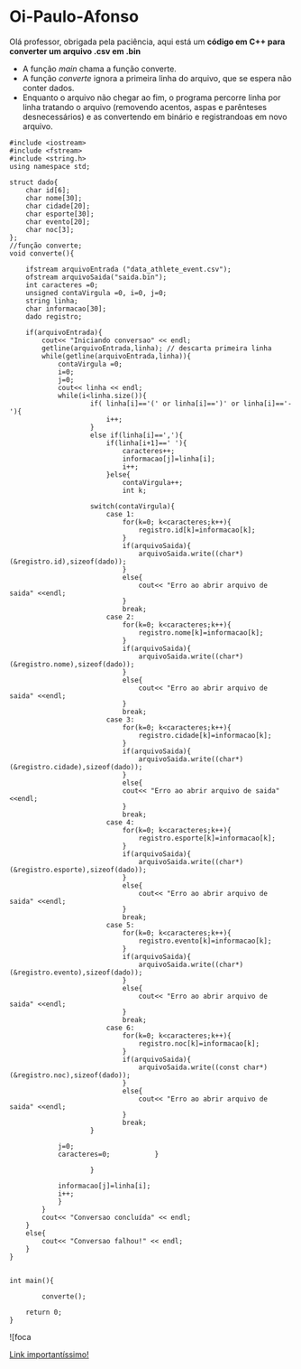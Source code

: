 # Oi-Paulo-Afonso
Olá professor, obrigada pela paciência, aqui está um **código em C++ para converter um arquivo .csv em .bin**

* A função *main* chama a função converte.
* A função *converte* ignora a primeira linha do arquivo, que se espera não conter dados.
* Enquanto o arquivo não chegar ao fim, o programa percorre linha por linha tratando o arquivo (removendo acentos, aspas e parênteses desnecessários) e as convertendo em binário e registrandoas em novo arquivo.

```
#include <iostream>
#include <fstream>
#include <string.h>
using namespace std;

struct dado{	
	char id[6];
	char nome[30];
	char cidade[20];
	char esporte[30];
	char evento[20];
	char noc[3];
};
//função converte;
void converte(){
	
	ifstream arquivoEntrada ("data_athlete_event.csv");
	ofstream arquivoSaida("saida.bin");
	int caracteres =0;
	unsigned contaVirgula =0, i=0, j=0;
	string linha;
	char informacao[30];
	dado registro;
	
	if(arquivoEntrada){
		cout<< "Iniciando conversao" << endl;
		getline(arquivoEntrada,linha); // descarta primeira linha
		while(getline(arquivoEntrada,linha)){
			contaVirgula =0;
			i=0;
			j=0;
			cout<< linha << endl;
			while(i<linha.size()){					
					if( linha[i]=='(' or linha[i]==')' or linha[i]=='-'){
						i++;
					}
					else if(linha[i]==','){
						if(linha[i+1]==' '){
							caracteres++;
							informacao[j]=linha[i];
							i++;
						}else{
							contaVirgula++;
							int k;
					
					switch(contaVirgula){
						case 1:
							for(k=0; k<caracteres;k++){
								registro.id[k]=informacao[k];
							}						
							if(arquivoSaida){
								arquivoSaida.write((char*)(&registro.id),sizeof(dado));
							}
							else{
								cout<< "Erro ao abrir arquivo de saida" <<endl;
							}
							break;
						case 2:
							for(k=0; k<caracteres;k++){
								registro.nome[k]=informacao[k];
							}
							if(arquivoSaida){
								arquivoSaida.write((char*)(&registro.nome),sizeof(dado));
							}
							else{
								cout<< "Erro ao abrir arquivo de saida" <<endl;
							}
							break;
						case 3:
							for(k=0; k<caracteres;k++){
								registro.cidade[k]=informacao[k];
							}
							if(arquivoSaida){
								arquivoSaida.write((char*)(&registro.cidade),sizeof(dado));
							}
							else{
							cout<< "Erro ao abrir arquivo de saida" <<endl;
							}
							break;
						case 4:
							for(k=0; k<caracteres;k++){
								registro.esporte[k]=informacao[k];
							}
							if(arquivoSaida){
								arquivoSaida.write((char*)(&registro.esporte),sizeof(dado));
							}
							else{
								cout<< "Erro ao abrir arquivo de saida" <<endl;
							}
							break;
						case 5:
							for(k=0; k<caracteres;k++){
								registro.evento[k]=informacao[k];
							}
							if(arquivoSaida){
								arquivoSaida.write((char*)(&registro.evento),sizeof(dado));
							}
							else{
								cout<< "Erro ao abrir arquivo de saida" <<endl;
							}
							break;
						case 6:
							for(k=0; k<caracteres;k++){
								registro.noc[k]=informacao[k];
							}
							if(arquivoSaida){
								arquivoSaida.write((const char*)(&registro.noc),sizeof(dado));
							}
							else{
								cout<< "Erro ao abrir arquivo de saida" <<endl;
							}
							break;
					}
			
			j=0;
			caracteres=0;			}
						
					}
			
			informacao[j]=linha[i];
			i++;
			}
		}	
		cout<< "Conversao concluída" << endl;
	}
	else{
		cout<< "Conversao falhou!" << endl;
	}
}


int main(){

		converte();
	
	return 0;
}

```
![foca[]([[https://br.pinterest.com/pin/531776668502227222/](https://media.gettyimages.com/id/1337942720/photo/close-up-of-curious-common-seal-harbour-seal-swimming-in-sea.jpg?s=1024x1024&w=gi&k=20&c=Ldw_fTbHINF5-hgYmgT1DwRcMFLyk6c646a8bmq_5dQ=)](https://media.gettyimages.com/id/1337942720/photo/close-up-of-curious-common-seal-harbour-seal-swimming-in-sea.jpg?s=1024x1024&w=gi&k=20&c=Ldw_fTbHINF5-hgYmgT1DwRcMFLyk6c646a8bmq_5dQ=)](https://media.gettyimages.com/id/1337942720/photo/close-up-of-curious-common-seal-harbour-seal-swimming-in-sea.jpg?s=1024x1024&w=gi&k=20&c=Ldw_fTbHINF5-hgYmgT1DwRcMFLyk6c646a8bmq_5dQ=) "Olha que link interessante aqui em baixo, eu clicava se fosse você!")

[Link importantíssimo!](https://www.youtube.com/watch?v=dQw4w9WgXcQ)
